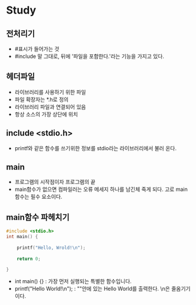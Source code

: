 Study
======

## 전처리기
- #표시가 들어가는 것
- #include 말 그대로, 뒤에 '파일을 포함한다.'라는 기능을 가지고 있다.

## 헤더파일
- 라이브러리를 사용하기 위한 파일
- 파일 확장자는 *.h로 정의
- 라이브러리 파일과 연결되어 있음
- 항상 소스의 가장 상단에 위치

## include <stdio.h>
- printf와 같은 함수를 쓰기위한 정보를 stdio라는 라이브러리에서 불러 온다.

## main 
- 프로그램의 시작점이자 프로그램의 끝
- main함수가 없으면 컴파일러는 오류 메세지 하나를 남긴체 죽게 되다.
고로 main함수는 필수 요소이다.

## main함수 파헤치기
~~~c
#include <stdio.h>
int main() {
    
    printf("Hello, Wrold!\n");
    
    return 0;

}
~~~
- int main() {} : 가장 먼저 실행되는 특별한 함수입니다.     
- printf("Hello World!\n"); : ""안에 있는 Hello World를 출력한다. \n은 줄옴기기이다.